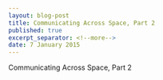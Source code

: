 ```yaml
---
layout: blog-post
title: Communicating Across Space, Part 2
published: true
excerpt_separator: <!--more-->
date: 7 January 2015
---
```


Communicating Across Space, Part 2
